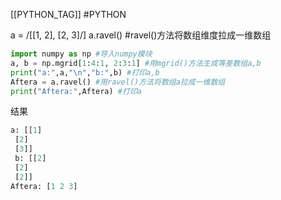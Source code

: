 [[PYTHON_TAG]] #PYTHON 

a = /[[1, 2], [2, 3]/]
a.ravel() #ravel()方法将数组维度拉成一维数组

```python
import numpy as np #导入numpy模块
a, b = np.mgrid[1:4:1, 2:3:1] #用mgrid()方法生成等差数组a,b
print("a:",a,"\n","b:",b) #打印a,b
Aftera = a.ravel() #用ravel()方法将数组a拉成一维数组
print("Aftera:",Aftera) #打印a
```

结果

```python
a: [[1]
 [2]
 [3]] 
 b: [[2]
 [2]
 [2]]
Aftera: [1 2 3]
```
